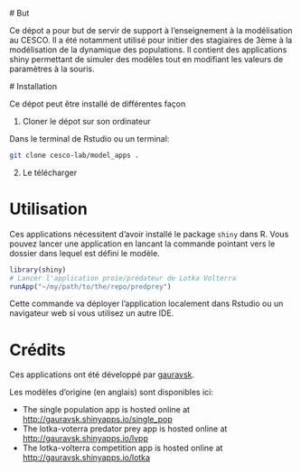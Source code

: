 <!-- README.md is generated from README.Rmd. Please edit that file -->

# But

Ce dépot a pour but de servir de support à l’enseignement à la
modélisation au CESCO. Il a été notamment utilisé pour initier des
stagiaires de 3ème à la modélisation de la dynamique des populations. Il
contient des applications shiny permettant de simuler des modèles tout
en modifiant les valeurs de paramètres à la souris.

# Installation

Ce dépot peut être installé de différentes façon

1.  Cloner le dépot sur son ordinateur

Dans le terminal de Rstudio ou un terminal:

``` bash
git clone cesco-lab/model_apps . 
```

2.  Le télécharger

# Utilisation

Ces applications nécessitent d’avoir installé le package `shiny` dans R.
Vous pouvez lancer une application en lancant la commande pointant vers
le dossier dans lequel est défini le modèle.

``` r
library(shiny)
# Lancer l'application proie/prédateur de Lotka Volterra
runApp("~/my/path/to/the/repo/predprey")
```

Cette commande va déployer l’application localement dans Rstudio ou un
navigateur web si vous utilisez un autre IDE.

# Crédits

Ces applications ont été développé par
[gauravsk](http://github.com/gauravsk).

Les modèles d’origine (en anglais) sont disponibles ici:

  - The single population app is hosted online at
    <http://gauravsk.shinyapps.io/single_pop>
  - The lotka-voterra predator prey app is hosted online at
    <http://gauravsk.shinyapps.io/lvpp>
  - The lotka-volterra competition app is hosted online at
    <http://gauravsk.shinyapps.io/lotka>
